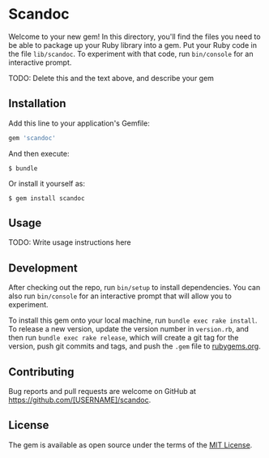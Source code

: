 # Scandoc

Welcome to your new gem! In this directory, you'll find the files you need to be able to package up your Ruby library into a gem. Put your Ruby code in the file `lib/scandoc`. To experiment with that code, run `bin/console` for an interactive prompt.

TODO: Delete this and the text above, and describe your gem

## Installation

Add this line to your application's Gemfile:

```ruby
gem 'scandoc'
```

And then execute:

    $ bundle

Or install it yourself as:

    $ gem install scandoc

## Usage

TODO: Write usage instructions here

## Development

After checking out the repo, run `bin/setup` to install dependencies. You can also run `bin/console` for an interactive prompt that will allow you to experiment.

To install this gem onto your local machine, run `bundle exec rake install`. To release a new version, update the version number in `version.rb`, and then run `bundle exec rake release`, which will create a git tag for the version, push git commits and tags, and push the `.gem` file to [rubygems.org](https://rubygems.org).

## Contributing

Bug reports and pull requests are welcome on GitHub at https://github.com/[USERNAME]/scandoc.


## License

The gem is available as open source under the terms of the [MIT License](http://opensource.org/licenses/MIT).

